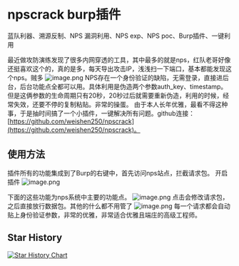# npscrack burp插件
蓝队利器、溯源反制、NPS 漏洞利用、NPS exp、NPS poc、Burp插件、一键利用

最近做攻防演练发现了很多内网穿透的工具，其中最多的就是nps，红队老哥好像还挺喜欢这个的，真的是多，每天导出攻击IP，浅浅扫一下端口，基本都能发现这个nps。贼多
![image.png](https://cdn.nlark.com/yuque/0/2023/png/2785435/1676544454463-7763da97-db3c-45ff-a152-49965c32b692.png#averageHue=%23d4e3e5&clientId=u6eb7da8f-1a0b-4&from=paste&height=1135&id=u738442be&name=image.png&originHeight=2270&originWidth=4822&originalType=binary&ratio=2&rotation=0&showTitle=false&size=2146690&status=done&style=none&taskId=u76fc6994-613c-43f8-8d62-8b0dae57b44&title=&width=2411)
NPS存在一个身份验证的缺陷，无需登录，直接进后台，后台功能点全都可以用。具体利用是伪造两个参数auth_key、timestamp。但是这俩参数的生命周期只有20秒，20秒过后就需要重新伪造，利用的时候，经常失效，还要不停的复制粘贴。非常的操蛋。
由于本人长年优雅，最看不得这种事，于是抽时间搞了一个小插件，一键解决所有问题。github连接：[https://github.com/weishen250/npscrack](https://github.com/weishen250/npscrack)。

## 使用方法

插件所有的功能集成到了Burp的右键中，首先访问nps站点，拦截请求包。
开启插件
![image.png](https://cdn.nlark.com/yuque/0/2023/png/2785435/1676560514248-a5c94d0b-cce9-4be7-89aa-4bd40ba5a2f6.png#averageHue=%23f6f5f4&clientId=u6eb7da8f-1a0b-4&from=paste&height=632&id=ub3e36420&name=image.png&originHeight=1264&originWidth=1968&originalType=binary&ratio=2&rotation=0&showTitle=false&size=366403&status=done&style=none&taskId=uf4d0f32c-4d99-4ade-9998-19b00332ab0&title=&width=984)

下面的这些功能为nps系统中主要的功能点。
![image.png](https://cdn.nlark.com/yuque/0/2023/png/2785435/1676560690558-b06975f0-3089-4d58-96b8-b6108058001d.png#averageHue=%23f7f6f5&clientId=u6eb7da8f-1a0b-4&from=paste&height=670&id=ue2219627&name=image.png&originHeight=1340&originWidth=2004&originalType=binary&ratio=2&rotation=0&showTitle=false&size=351047&status=done&style=none&taskId=u6cb48a11-b7b5-4255-af25-6bed656d1c9&title=&width=1002)
点击会修改请求包，之后直接放行数据包。其他的什么都不用管了
![image.png](https://cdn.nlark.com/yuque/0/2023/png/2785435/1676560914747-36336f05-629f-4caa-885b-f5aa9309464b.png#averageHue=%23d7dbdd&clientId=u6eb7da8f-1a0b-4&from=paste&height=809&id=u22c69a51&name=image.png&originHeight=1618&originWidth=2506&originalType=binary&ratio=2&rotation=0&showTitle=false&size=280844&status=done&style=none&taskId=u7179ae0f-b425-41a6-8575-1be9ab83194&title=&width=1253)
每一个请求都会自动贴上身份验证参数，非常的优雅，非常适合优雅且端庄的高级工程师。
## Star History

[![Star History Chart](https://api.star-history.com/svg?repos=weishen250/npscrack&type=Date)](https://star-history.com/#weishen250/npscrack&Date)
